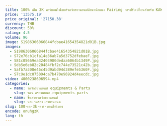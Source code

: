 ```yaml
---
title: 100% เต็ม 3K คาร์บอนไฟเบอร์รถจักรยานยนต์ด้านหน้าแผง Fairing การปรับเปลี่ยนสําหรับ KAWASAKI ZX6R ZX-6R 2024
price: '13575.19'
price_original: '27150.38'
currency: THB
discount: 50%
rating: 4.5
volume: 96
image: S1986306066844fcbae41654354821d01B.jpg
images:
  - S1986306066844fcbae41654354821d01B.jpg
  - S72e76cb1cfa14e36ab7a5d3752dfebaeF.jpg
  - S81c05669ea32403980dedaa6064b1349P.jpg
  - Sdb5e6eb82c20484fbf2c744e73521c42b.jpg
  - Safb7a308e46c45d9abd94d389efe5360F.jpg
  - S7c9e1dc075094ca7b470e96924d4eecdc.jpg
video: 4000238696594.mp4
categories:
  - name: รถจักรยานยนต์ equipments & Parts
    slug: รถจ-กรยานยนต-equipments-parts
  - name: ชิ้นส่วนรถจักรยานยนต์
    slug: นส-วนรถจ-กรยานยนต
slug: 100-เต-3k-คาร-บอนไฟเบอร
encode: onuhgzK
lang: th
---
```

  